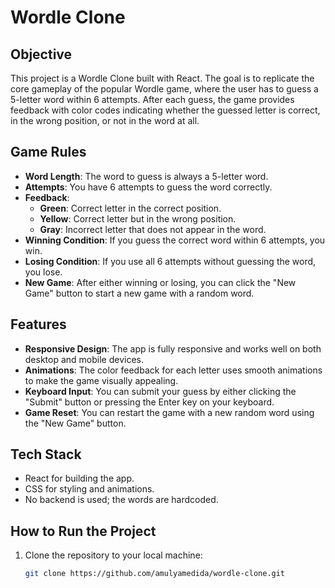 # Wordle Clone

## Objective
This project is a Wordle Clone built with React. The goal is to replicate the core gameplay of the popular Wordle game, where the user has to guess a 5-letter word within 6 attempts. After each guess, the game provides feedback with color codes indicating whether the guessed letter is correct, in the wrong position, or not in the word at all.

## Game Rules
- **Word Length**: The word to guess is always a 5-letter word.
- **Attempts**: You have 6 attempts to guess the word correctly.
- **Feedback**:
  - **Green**: Correct letter in the correct position.
  - **Yellow**: Correct letter but in the wrong position.
  - **Gray**: Incorrect letter that does not appear in the word.
- **Winning Condition**: If you guess the correct word within 6 attempts, you win.
- **Losing Condition**: If you use all 6 attempts without guessing the word, you lose.
- **New Game**: After either winning or losing, you can click the "New Game" button to start a new game with a random word.

## Features
- **Responsive Design**: The app is fully responsive and works well on both desktop and mobile devices.
- **Animations**: The color feedback for each letter uses smooth animations to make the game visually appealing.
- **Keyboard Input**: You can submit your guess by either clicking the "Submit" button or pressing the Enter key on your keyboard.
- **Game Reset**: You can restart the game with a new random word using the "New Game" button.

## Tech Stack
- React for building the app.
- CSS for styling and animations.
- No backend is used; the words are hardcoded.

## How to Run the Project
1. Clone the repository to your local machine:
   ```bash
   git clone https://github.com/amulyamedida/wordle-clone.git
